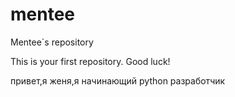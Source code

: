 # mentee
Mentee`s repository

This is your first repository. Good luck!

привет,я женя,я начинающий python разработчик